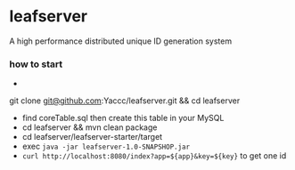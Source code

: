 # leafserver
A high performance distributed unique ID generation system


### how to start

- 
git clone git@github.com:Yaccc/leafserver.git &&
cd leafserver
- find coreTable.sql then create this table in your MySQL
- cd leafserver && mvn clean package
- cd leafserver/leafserver-starter/target 
- exec `java -jar leafserver-1.0-SNAPSHOP.jar`
- `curl http://localhost:8080/index?app=${app}&key=${key}` to get one id






   


  
  
